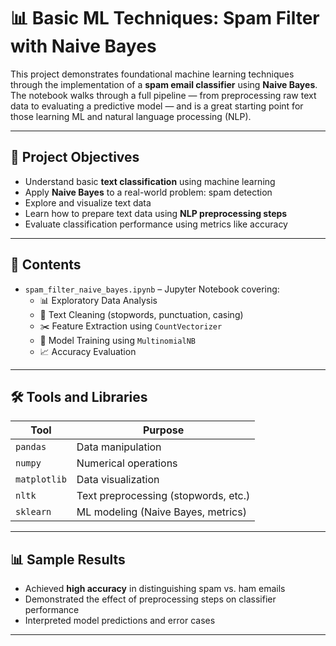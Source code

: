 # 📊 Basic ML Techniques: Spam Filter with Naive Bayes

This project demonstrates foundational machine learning techniques through the implementation of a **spam email classifier** using **Naive Bayes**. The notebook walks through a full pipeline — from preprocessing raw text data to evaluating a predictive model — and is a great starting point for those learning ML and natural language processing (NLP).

---

## 🧠 Project Objectives

- Understand basic **text classification** using machine learning
- Apply **Naive Bayes** to a real-world problem: spam detection
- Explore and visualize text data
- Learn how to prepare text data using **NLP preprocessing steps**
- Evaluate classification performance using metrics like accuracy

---

## 📂 Contents

- `spam_filter_naive_bayes.ipynb` – Jupyter Notebook covering:
  - 📊 Exploratory Data Analysis
  - 🧹 Text Cleaning (stopwords, punctuation, casing)
  - ✂️ Feature Extraction using `CountVectorizer`
  - 🧠 Model Training using `MultinomialNB`
  - 📈 Accuracy Evaluation

---

## 🛠️ Tools and Libraries

| Tool         | Purpose                             |
|--------------|-------------------------------------|
| `pandas`     | Data manipulation                   |
| `numpy`      | Numerical operations                |
| `matplotlib` | Data visualization                  |
| `nltk`       | Text preprocessing (stopwords, etc.)|
| `sklearn`    | ML modeling (Naive Bayes, metrics)  |

---

## 📊 Sample Results

- Achieved **high accuracy** in distinguishing spam vs. ham emails
- Demonstrated the effect of preprocessing steps on classifier performance
- Interpreted model predictions and error cases

---


